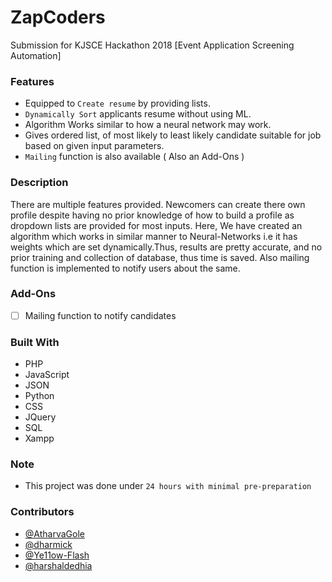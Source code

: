 # ZapCoders
Submission for KJSCE Hackathon 2018 [Event Application Screening Automation]

### Features

- Equipped to `Create resume` by providing lists.
- `Dynamically Sort` applicants resume without using ML.
- Algorithm Works similar to how a neural network may work.
- Gives ordered list, of most likely to least likely candidate suitable for job based on given input parameters. 
- `Mailing` function is also available ( Also an Add-Ons )

### Description
There are multiple features provided. Newcomers can create there own profile despite having no prior knowledge of how to build a profile as dropdown lists are provided for most inputs. Here, We have created an algorithm which works in similar manner to Neural-Networks i.e it has weights which are set dynamically.Thus, results are pretty accurate, and no prior training and collection of database, thus time is saved. Also mailing function is implemented to notify users about the same.

### Add-Ons

- [ ] Mailing function to notify candidates

### Built With

- PHP
- JavaScript
- JSON
- Python
- CSS
- JQuery
- SQL
- Xampp

### Note

- This project was done under `24 hours with minimal pre-preparation`

### Contributors

- [@AtharvaGole](https://github.com/AtharvaGole)
- [@dharmick](https://github.com/dharmick)
- [@Ye11ow-Flash](https://github.com/Ye11ow-Flash)
- [@harshaldedhia](https://github.com/harshaldedhia)

